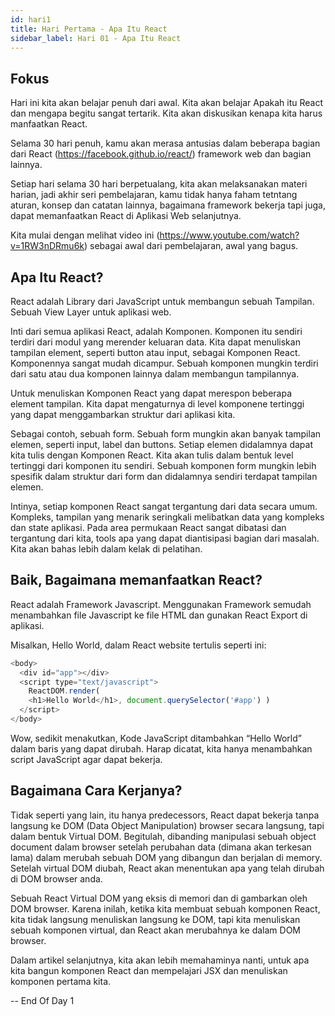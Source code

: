 ```yaml
---
id: hari1
title: Hari Pertama - Apa Itu React
sidebar_label: Hari 01 - Apa Itu React
---
```


## Fokus

Hari ini kita akan belajar penuh dari awal. Kita akan belajar Apakah itu React dan mengapa begitu sangat tertarik. Kita akan diskusikan kenapa kita harus manfaatkan React.

Selama 30 hari penuh, kamu akan merasa antusias dalam beberapa bagian dari React (https://facebook.github.io/react/) framework web dan bagian lainnya.

Setiap hari selama 30 hari berpetualang, kita akan melaksanakan materi harian, jadi akhir seri pembelajaran, kamu tidak hanya faham tetntang aturan, konsep dan catatan lainnya, bagaimana framework bekerja tapi juga, dapat memanfaatkan React di Aplikasi Web selanjutnya.

Kita mulai dengan melihat video ini (https://www.youtube.com/watch?v=1RW3nDRmu6k) sebagai awal dari pembelajaran, awal yang bagus.

## Apa Itu React?

React adalah Library dari JavaScript untuk membangun sebuah Tampilan. Sebuah View Layer untuk aplikasi web.

Inti dari semua aplikasi React, adalah Komponen. Komponen itu sendiri terdiri dari modul yang merender keluaran data. Kita dapat menuliskan tampilan element, seperti button atau input, sebagai Komponen React. Komponennya sangat mudah dicampur. Sebuah komponen mungkin terdiri dari satu atau dua komponen lainnya dalam membangun tampilannya.

Untuk menuliskan Komponen React yang dapat merespon beberapa element tampilan. Kita dapat mengaturnya di level komponene tertinggi yang dapat menggambarkan struktur dari aplikasi kita.

Sebagai contoh, sebuah form. Sebuah form mungkin akan banyak tampilan elemen, seperti input, label dan buttons. Setiap elemen didalamnya dapat kita tulis dengan Komponen React. Kita akan tulis dalam bentuk level tertinggi dari komponen itu sendiri. Sebuah komponen form mungkin lebih spesifik dalam struktur dari form dan didalamnya sendiri terdapat tampilan elemen.

Intinya, setiap komponen React sangat tergantung dari data secara umum. Kompleks, tampilan yang menarik seringkali melibatkan data yang kompleks dan state aplikasi. Pada area permukaan React sangat dibatasi dan tergantung dari kita, tools apa yang dapat diantisipasi bagian dari masalah. Kita akan bahas lebih dalam kelak di pelatihan.

## Baik, Bagaimana memanfaatkan React?

React adalah Framework Javascript. Menggunakan Framework semudah menambahkan file Javascript ke file HTML dan gunakan React Export di aplikasi.

Misalkan, Hello World, dalam React website tertulis seperti ini:

```javascript
<body>
  <div id="app"></div>
  <script type="text/javascript">
    ReactDOM.render(
    <h1>Hello World</h1>, document.querySelector('#app') )
  </script>
</body>
```

Wow, sedikit menakutkan, Kode JavaScript ditambahkan “Hello World” dalam baris yang dapat dirubah. Harap dicatat, kita hanya menambahkan script JavaScript agar dapat bekerja.

## Bagaimana Cara Kerjanya?

Tidak seperti yang lain, itu hanya predecessors, React dapat bekerja tanpa langsung ke DOM (Data Object Manipulation) browser secara langsung, tapi dalam bentuk Virtual DOM. Begitulah, dibanding manipulasi sebuah object document dalam browser setelah perubahan data (dimana akan terkesan lama) dalam merubah sebuah DOM yang dibangun dan berjalan di memory. Setelah virtual DOM diubah, React akan menentukan apa yang telah dirubah di DOM browser anda.

Sebuah React Virtual DOM yang eksis di memori dan di gambarkan oleh DOM browser. Karena inilah, ketika kita membuat sebuah komponen React, kita tidak langsung menuliskan langsung ke DOM, tapi kita menuliskan sebuah komponen virtual, dan React akan merubahnya ke dalam DOM browser.

Dalam artikel selanjutnya, kita akan lebih memahaminya nanti, untuk apa kita bangun komponen React dan mempelajari JSX dan menuliskan komponen pertama kita.

-- End Of Day 1

